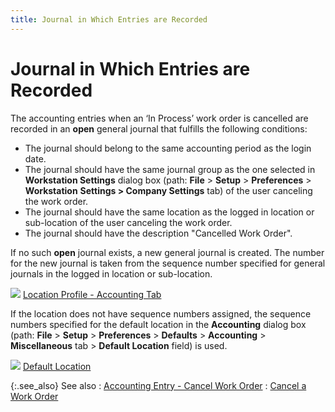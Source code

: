 ```yaml
---
title: Journal in Which Entries are Recorded
---
```


# Journal in Which Entries are Recorded


The accounting entries when an ‘In Process’  work order is cancelled are recorded in an **open**  general journal that fulfills the following conditions:

- The journal  should belong to the same accounting period as the login date.
- The journal  should have the same journal group as the one selected in **Workstation 
 Settings** dialog box (path: **File**  > **Setup** > **Preferences**  > **Workstation** **Settings 
 &gt; Company Settings** tab) of the user canceling the work order.
- The journal  should have the same location as the logged in location or sub-location  of the user canceling the work order.
- The journal  should have the description "Cancelled Work Order".



If no such **open** journal exists,  a new general journal is created. The number for the new journal is taken  from the sequence number specified for general journals in the logged  in location or sub-location.


![]({{site.ba_baseurl}}/img/lens.gif) [Location  Profile - Accounting Tab]({{site.sc_chm}}/options/locations-and-sub-locations/set-up-locations/location_profile_accounting.html)


If the location does not have sequence numbers assigned, the sequence  numbers specified for the default location in the **Accounting**  dialog box (path: **File** > **Setup** > **Preferences**  > **Defaults** > **Accounting**  > **Miscellaneous** tab > **Default Location** field) is used.


![]({{site.ba_baseurl}}/img/lens.gif) [Default  Location]({{site.sc_chm}}/misc/default_location.html)


{:.see_also}
See also
: [Accounting  Entry - Cancel Work Order]({{site.ba_baseurl}}/prod-asm/cancelling-wo/accounting_entries_cancel_a_work_order_work_order_profile_options_process_assembly_content.html)
: [Cancel  a Work Order]({{site.ba_baseurl}}/prod-asm/cancelling-wo/cancel_a_work_order_work_order_profile_options_process_cancel_assembly.html)
